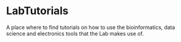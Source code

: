# LabTutorials

A place where to find tutorials on how to use the bioinformatics, data science and electronics tools that the Lab makes use of.